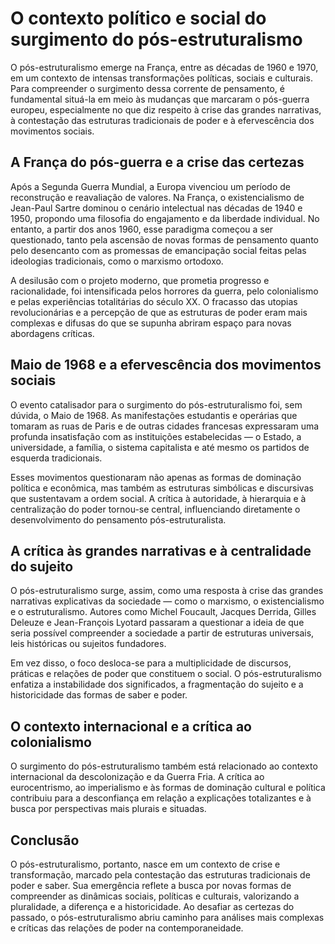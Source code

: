 # O contexto político e social do surgimento do pós-estruturalismo

O pós-estruturalismo emerge na França, entre as décadas de 1960 e 1970, em um contexto de intensas transformações políticas, sociais e culturais. Para compreender o surgimento dessa corrente de pensamento, é fundamental situá-la em meio às mudanças que marcaram o pós-guerra europeu, especialmente no que diz respeito à crise das grandes narrativas, à contestação das estruturas tradicionais de poder e à efervescência dos movimentos sociais.

## A França do pós-guerra e a crise das certezas

Após a Segunda Guerra Mundial, a Europa vivenciou um período de reconstrução e reavaliação de valores. Na França, o existencialismo de Jean-Paul Sartre dominou o cenário intelectual nas décadas de 1940 e 1950, propondo uma filosofia do engajamento e da liberdade individual. No entanto, a partir dos anos 1960, esse paradigma começou a ser questionado, tanto pela ascensão de novas formas de pensamento quanto pelo desencanto com as promessas de emancipação social feitas pelas ideologias tradicionais, como o marxismo ortodoxo.

A desilusão com o projeto moderno, que prometia progresso e racionalidade, foi intensificada pelos horrores da guerra, pelo colonialismo e pelas experiências totalitárias do século XX. O fracasso das utopias revolucionárias e a percepção de que as estruturas de poder eram mais complexas e difusas do que se supunha abriram espaço para novas abordagens críticas.

## Maio de 1968 e a efervescência dos movimentos sociais

O evento catalisador para o surgimento do pós-estruturalismo foi, sem dúvida, o Maio de 1968. As manifestações estudantis e operárias que tomaram as ruas de Paris e de outras cidades francesas expressaram uma profunda insatisfação com as instituições estabelecidas — o Estado, a universidade, a família, o sistema capitalista e até mesmo os partidos de esquerda tradicionais.

Esses movimentos questionaram não apenas as formas de dominação política e econômica, mas também as estruturas simbólicas e discursivas que sustentavam a ordem social. A crítica à autoridade, à hierarquia e à centralização do poder tornou-se central, influenciando diretamente o desenvolvimento do pensamento pós-estruturalista.

## A crítica às grandes narrativas e à centralidade do sujeito

O pós-estruturalismo surge, assim, como uma resposta à crise das grandes narrativas explicativas da sociedade — como o marxismo, o existencialismo e o estruturalismo. Autores como Michel Foucault, Jacques Derrida, Gilles Deleuze e Jean-François Lyotard passaram a questionar a ideia de que seria possível compreender a sociedade a partir de estruturas universais, leis históricas ou sujeitos fundadores.

Em vez disso, o foco desloca-se para a multiplicidade de discursos, práticas e relações de poder que constituem o social. O pós-estruturalismo enfatiza a instabilidade dos significados, a fragmentação do sujeito e a historicidade das formas de saber e poder.

## O contexto internacional e a crítica ao colonialismo

O surgimento do pós-estruturalismo também está relacionado ao contexto internacional da descolonização e da Guerra Fria. A crítica ao eurocentrismo, ao imperialismo e às formas de dominação cultural e política contribuiu para a desconfiança em relação a explicações totalizantes e à busca por perspectivas mais plurais e situadas.

## Conclusão

O pós-estruturalismo, portanto, nasce em um contexto de crise e transformação, marcado pela contestação das estruturas tradicionais de poder e saber. Sua emergência reflete a busca por novas formas de compreender as dinâmicas sociais, políticas e culturais, valorizando a pluralidade, a diferença e a historicidade. Ao desafiar as certezas do passado, o pós-estruturalismo abriu caminho para análises mais complexas e críticas das relações de poder na contemporaneidade.